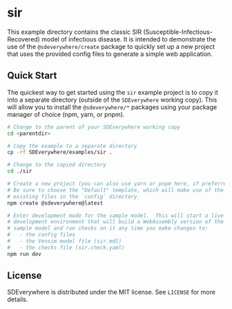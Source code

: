 # sir

This example directory contains the classic SIR (Susceptible-Infectious-Recovered) model of
infectious disease.
It is intended to demonstrate the use of the `@sdeverywhere/create` package to quickly
set up a new project that uses the provided config files to generate a simple web application.

## Quick Start

The quickest way to get started using the `sir` example project is to copy
it into a separate directory (outside of the `SDEverywhere` working copy).
This will allow you to install the `@sdeverywhere/*` packages using your
package manager of choice (npm, yarn, or pnpm).

```sh
# Change to the parent of your SDEverywhere working copy
cd <parentdir>

# Copy the example to a separate directory
cp -rf SDEverywhere/examples/sir .

# Change to the copied directory
cd ./sir

# Create a new project (you can also use yarn or pnpm here, if preferred).
# Be sure to choose the "Default" template, which will make use of the
# existing files in the `config` directory.
npm create @sdeverywhere@latest

# Enter development mode for the sample model.  This will start a live
# development environment that will build a WebAssembly version of the
# sample model and run checks on it any time you make changes to:
#   - the config files
#   - the Vensim model file (sir.mdl)
#   - the checks file (sir.check.yaml)
npm run dev
```

## License

SDEverywhere is distributed under the MIT license. See `LICENSE` for more details.
